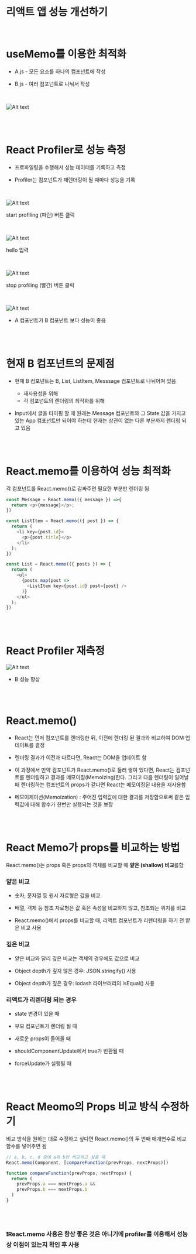 # 리액트 앱 성능 개선하기

<br>

# useMemo를 이용한 최적화

- A.js - 모든 요소를 하나의 컴포넌트에 작성

- B.js - 여러 컴포넌트로 나눠서 작성

<br>

![Alt text](image/image.png)

<br><br>

# React Profiler로 성능 측정

- 프로파일링을 수행해서 성능 데이터를 기록하고 측정

- Profiler는 컴포넌트가 재렌더링이 될 때마다 성능을 기록

<br>

![Alt text](image/image-1.png)

start profiling (파란) 버튼 클릭

<br>

![Alt text](image/image-3.png)

hello 입력

<br>

![Alt text](image/image-6.png)

stop profiling (빨간) 버튼 클릭

<br>

![Alt text](image/image-4.png)

- A 컴포넌트가 B 컴포넌트 보다 성능이 좋음

<br><br>

# 현재 B 컴포넌트의 문제점 

- 현재 B 컴포넌트는 B, List, ListItem, Messsage 컴포넌트로 나뉘어져 있음
  - 재사용성을 위해
  - 각 컴포넌트의 렌더링의 최적화를 위해

- Input에서 글을 타이핑 할 때 원래는 Message 컴포넌트와 그 State 값을 가지고 있는 App 컴포넌트만 되어야 하는데 현재는 상관이 없는 다른 부분까지 렌더링 되고 있음

<br><br>

# React.memo를 이용하여 성능 최적화

각 컴포넌트를 React.memo()로 감싸주면 필요한 부분만 렌더링 됨

```javascript
const Message = React.memo(({ message }) =>{
  return <p>{message}</p>;
})

const ListItem = React.memo(({ post }) => {
  return (
    <li key={post.id}>
      <p>{post.title}</p>
    </li>
  );
})

const List = React.memo(({ posts }) => {
  return (
    <ul>
      {posts.map(post => 
        <ListItem key={post.id} post={post} />
      )}
    </ul>
  );
})
```

<br><br>

# React Profiler 재측정

![Alt text](image/image-7.png)

- B 성능 향상

<br><br>

# React.memo() 
- React는 먼저 컴포넌트를 렌더링한 뒤, 이전에 렌더링 된 결과와 비교하여 DOM 업데이트를 결정

- 렌더링 결과가 이전과 다르다면, React는 DOM을 업데이트 함

- 이 과정에서 만약 컴포넌트가 React.memo()로 둘러 쌓여 있다면, React는 컴포넌트를 렌더링하고 결과를 메모이징(Memoizing)한다. 그리고 다음 렌더링이 일어날 때 렌더링하는 컴포넌트의 props가 같다면 React는 메모이징된 내용을 재사용함

- 메모이제이션(Memoization) : 주어진 입력값에 대한 결과를 저장함으로써 같은 입력값에 대해 함수가 한번만 실행되는 것을 보장

<br><br>

# React Memo가 props를 비교하는 방법

React.memo()는 props 혹은 props의 객체를 비교할 때 **얕은 (shallow) 비교**를함

### 얕은 비교
- 숫자, 문자열 등 원시 자료형은 값을 비교

- 배열, 객체 등 참조 자료형은 값 혹은 속성을 비교하지 않고, 참조되는 위치를 비교

- React.memo()에서 props를 비교할 때, 리액트 컴포넌트가 리렌더링을 하기 전 얕은 비교 사용

### 깊은 비교
- 얕은 비교와 달리 깊은 비교는 객체의 경우에도 값으로 비교

- Object depth가 깊지 않은 경우: JSON.stringify() 사용

- Object depth가 깊은 경우: lodash 라이브러리의 isEqual() 사용

### 리액트가 리렌더링 되는 경우
- state 변경이 있을 때

- 부모 컴포넌트가 렌더링 될 때

- 새로운 props이 들어올 때

- shouldComponentUpdate에서 true가 반환될 때

- forceUpdate가 실행될 때

<br><br>

# React Meomo의 Props 비교 방식 수정하기 

비교 방식을 원하는 대로 수정하고 싶다면 React.memo()의 두 번째 매개변수로 비교함수를 넣어주면 됨

```javascript
// a, b, c, d 중에 a와 b만 비교하고 싶을 때
React.memo(Component, [compareFunction(prevProps, nextProps)])

function compareFunction(prevProps, nextProps) {
  return (
    prevProps.a === nextProps.a &&
    prevProps.b === nextProps.b
  )
}
```

<br><br>

### ❗️React.memo 사용은 항상 좋은 것은 아니기에 profiler를 이용해서 성능 상 이점이 있는지 확인 후 사용

<br><br>
